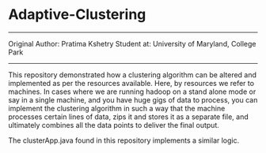 # Adaptive-Clustering

***************************************************************************************************************************************
Original Author: Pratima Kshetry
Student at: University of Maryland, College Park
***************************************************************************************************************************************

This repository demonstrated how a clustering algorithm can be altered and implemented as per the resources available. Here, by resources we refer to machines. In cases where we are running hadoop on a stand alone mode or say in a single machine, and you have huge gigs of data to process, you can implement the clustering algorithm in such a way that the machine processes certain lines of data, zips it and stores it as a separate file, and ultimately combines all the data points to deliver the final output.

The clusterApp.java found in this repository implements a similar logic.
